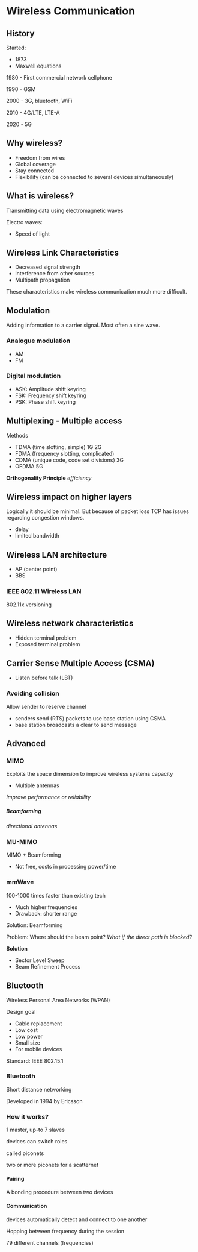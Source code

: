 # Wireless Communication


## History

Started:
- 1873
- Maxwell equations

1980 - First commercial network cellphone

1990 - GSM 

2000 - 3G, bluetooth, WiFi

2010 - 4G/LTE, LTE-A

2020 - 5G


## Why wireless?

- Freedom from wires
- Global coverage
- Stay connected
- Flexibility (can be connected to several devices simultaneously)

## What is wireless?

Transmitting data using electromagnetic waves

Electro waves:
- Speed of light


## Wireless Link Characteristics
- Decreased signal strength
- Interference from other sources
- Multipath propagation

These characteristics make wireless communication much more difficult.

## Modulation
Adding information to a carrier signal.
Most often a sine wave.

### Analogue modulation

- AM
- FM

### Digital modulation
- ASK: Amplitude shift keyring
- FSK: Frequency shift keyring
- PSK: Phase shift keyring

## Multiplexing - Multiple access

Methods
- TDMA (time slotting, simple) 1G 2G
- FDMA (frequency slotting, complicated) 
- CDMA (unique code, code set divisions) 3G
- OFDMA 5G

**Orthogonality Principle**
*efficiency*

## Wireless impact on higher layers

Logically it should be minimal. But because of packet loss TCP has issues regarding congestion windows.

- delay
- limited bandwidth

## Wireless LAN architecture

- AP (center point)
- BBS

### IEEE 802.11 Wireless LAN

802.11x versioning

## Wireless network characteristics

- Hidden terminal problem
- Exposed terminal problem

## Carrier Sense Multiple Access (CSMA)
- Listen before talk (LBT)


### Avoiding collision

Allow sender to reserve channel

- senders send (RTS) packets to use base station using CSMA
- base station broadcasts a clear to send message


## Advanced

### MIMO
Exploits the space dimension to improve wireless systems capacity
- Multiple antennas

*Improve performance or reliability*


##### Beamforming
*directional antennas*


### MU-MIMO

MIMO + Beamforming

- Not free, costs in processing power/time

### mmWave

100-1000 times faster than existing tech

- Much higher frequencies
- Drawback: shorter range

Solution: Beamforming

Problem: Where should the beam point?
*What if the direct path is blocked?*

**Solution**
- Sector Level Sweep
- Beam Refinement Process

## Bluetooth

Wireless Personal Area Networks (WPAN)

Design goal
- Cable replacement
- Low cost
- Low power
- Small size
- For mobile devices

Standard: IEEE 802.15.1

### Bluetooth

Short distance networking

Developed in 1994 by Ericsson


### How it works?

1 master, up-to 7 slaves

devices can switch roles

called piconets

two or more piconets for a scatternet

#### Pairing

A bonding procedure between two devices

#### Communication
devices automatically detect and connect to one another

Hopping between frequency during the session

79 different channels (frequencies)

